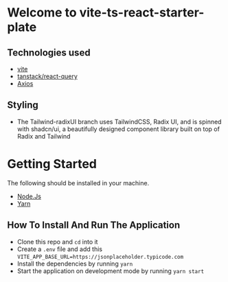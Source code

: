# Welcome to vite-ts-react-starter-plate

## Technologies used

- [vite](https://vitejs.dev/)
- [tanstack/react-query](https://tanstack.com/query/v4/docs/react/overview)
- [Axios](https://axios-http.com/docs/intro)

## Styling

- The Tailwind-radixUI branch uses TailwindCSS, Radix UI, and is spinned with shadcn/ui, a beautifully designed component library built on top of Radix and Tailwind

# Getting Started

The following should be installed in your machine.

- [Node.Js](https://nodejs.org/en/download/)
- [Yarn](https://yarnpkg.com/)

## How To Install And Run The Application

- Clone this repo and `cd` into it
- Create a `.env` file and add this `VITE_APP_BASE_URL=https://jsonplaceholder.typicode.com`
- Install the dependencies by running `yarn`
- Start the application on development mode by running `yarn start`
